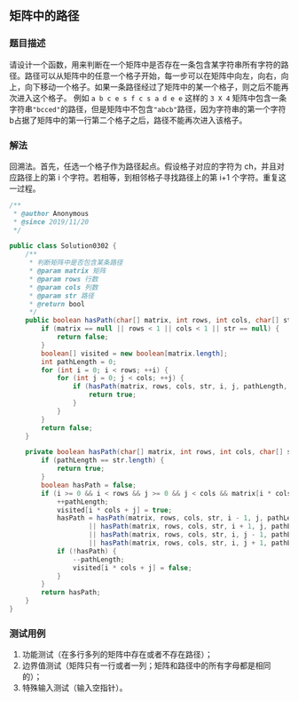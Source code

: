 ## 矩阵中的路径

### 题目描述
请设计一个函数，用来判断在一个矩阵中是否存在一条包含某字符串所有字符的路径。路径可以从矩阵中的任意一个格子开始，每一步可以在矩阵中向左，向右，向上，向下移动一个格子。如果一条路径经过了矩阵中的某一个格子，则之后不能再次进入这个格子。 例如 `a b c e s f c s a d e e` 这样的 `3 X 4` 矩阵中包含一条字符串`"bcced"`的路径，但是矩阵中不包含`"abcb"`路径，因为字符串的第一个字符b占据了矩阵中的第一行第二个格子之后，路径不能再次进入该格子。

### 解法
回溯法。首先，任选一个格子作为路径起点。假设格子对应的字符为 ch，并且对应路径上的第 i 个字符。若相等，到相邻格子寻找路径上的第 i+1 个字符。重复这一过程。

```java
/**
 * @author Anonymous
 * @since 2019/11/20
 */

public class Solution0302 {
    /**
     * 判断矩阵中是否包含某条路径
     * @param matrix 矩阵
     * @param rows 行数
     * @param cols 列数
     * @param str 路径
     * @return bool
     */
    public boolean hasPath(char[] matrix, int rows, int cols, char[] str) {
        if (matrix == null || rows < 1 || cols < 1 || str == null) {
            return false;
        }
        boolean[] visited = new boolean[matrix.length];
        int pathLength = 0;
        for (int i = 0; i < rows; ++i) {
            for (int j = 0; j < cols; ++j) {
                if (hasPath(matrix, rows, cols, str, i, j, pathLength, visited)) {
                    return true;
                }
            }
        }
        return false;
    }

    private boolean hasPath(char[] matrix, int rows, int cols, char[] str, int i, int j, int pathLength, boolean[] visited) {
        if (pathLength == str.length) {
            return true;
        }
        boolean hasPath = false;
        if (i >= 0 && i < rows && j >= 0 && j < cols && matrix[i * cols + j] == str[pathLength] && !visited[i * cols + j]) {
            ++pathLength;
            visited[i * cols + j] = true;
            hasPath = hasPath(matrix, rows, cols, str, i - 1, j, pathLength, visited)
                    || hasPath(matrix, rows, cols, str, i + 1, j, pathLength, visited)
                    || hasPath(matrix, rows, cols, str, i, j - 1, pathLength, visited)
                    || hasPath(matrix, rows, cols, str, i, j + 1, pathLength, visited);
            if (!hasPath) {
                --pathLength;
                visited[i * cols + j] = false;
            }
        }
        return hasPath;
    }
}

```

### 测试用例
1. 功能测试（在多行多列的矩阵中存在或者不存在路径）；
2. 边界值测试（矩阵只有一行或者一列；矩阵和路径中的所有字母都是相同的）；
3. 特殊输入测试（输入空指针）。